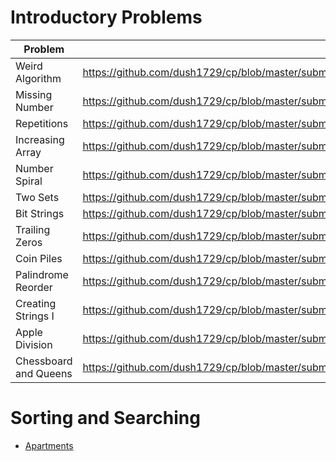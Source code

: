 # Introductory Problems
| Problem | Solution |
| ------------- | ------------- |
| Weird Algorithm | https://github.com/dush1729/cp/blob/master/submission/cses/introductory_problems/weird_algorithm.cpp |
| Missing Number | https://github.com/dush1729/cp/blob/master/submission/cses/introductory_problems/missing_number.cpp |
| Repetitions | https://github.com/dush1729/cp/blob/master/submission/cses/introductory_problems/repetitions.cpp |
| Increasing Array | https://github.com/dush1729/cp/blob/master/submission/cses/introductory_problems/increasing_subarray.cpp | Permutations | https://github.com/dush1729/cp/blob/master/submission/cses/introductory_problems/permutations.cpp |
| Number Spiral | https://github.com/dush1729/cp/blob/master/submission/cses/introductory_problems/number_spiral.cpp |
| Two Sets | https://github.com/dush1729/cp/blob/master/submission/cses/introductory_problems/two_sets.cpp |
| Bit Strings | https://github.com/dush1729/cp/blob/master/submission/cses/introductory_problems/bit_strings.cpp |
| Trailing Zeros | https://github.com/dush1729/cp/blob/master/submission/cses/introductory_problems/trailing_zeros.cpp |
| Coin Piles | https://github.com/dush1729/cp/blob/master/submission/cses/introductory_problems/coin_piles.cpp |
| Palindrome Reorder | https://github.com/dush1729/cp/blob/master/submission/cses/introductory_problems/palindrome_reorder.cpp |
| Creating Strings I | https://github.com/dush1729/cp/blob/master/submission/cses/introductory_problems/creating_strings_1.cpp |
| Apple Division | https://github.com/dush1729/cp/blob/master/submission/cses/introductory_problems/apple_division.cpp |
| Chessboard and Queens | https://github.com/dush1729/cp/blob/master/submission/cses/introductory_problems/chessboard_and_queens.cpp |

# Sorting and Searching
- [Apartments](https://github.com/dush1729/cp/blob/master/submission/cses/sorting_and_searching/apartments.cpp)